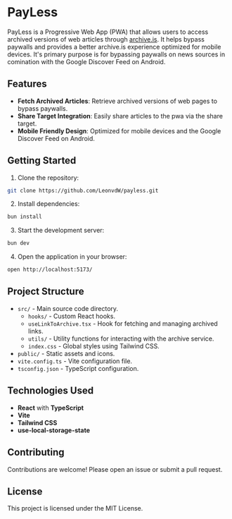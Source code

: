 # PayLess

PayLess is a Progressive Web App (PWA) that allows users to access archived versions of web articles through [archive.is](https://archive.is/). It helps bypass paywalls and provides a better archive.is experience optimized for mobile devices. It's primary purpose is for bypassing paywalls on news sources in comination with the Google Discover Feed on Android.

## Features

- **Fetch Archived Articles**: Retrieve archived versions of web pages to bypass paywalls.
- **Share Target Integration**: Easily share articles to the pwa via the share target.
- **Mobile Friendly Design**: Optimized for mobile devices and the Google Discover Feed on Android.

## Getting Started

1. Clone the repository:

```bash
git clone https://github.com/LeonvdW/payless.git
```

2. Install dependencies:

```bash
bun install
```

3. Start the development server:

```bash
bun dev
```

4. Open the application in your browser:

```bash
open http://localhost:5173/
```

## Project Structure

- `src/` - Main source code directory.
  - `hooks/` - Custom React hooks.
  - `useLinkToArchive.tsx` - Hook for fetching and managing archived links.
  - `utils/` - Utility functions for interacting with the archive service.
  - `index.css` - Global styles using Tailwind CSS.
- `public/` - Static assets and icons.
- `vite.config.ts` - Vite configuration file.
- `tsconfig.json` - TypeScript configuration.

## Technologies Used

- **React** with **TypeScript**
- **Vite**
- **Tailwind CSS**
- **use-local-storage-state**

## Contributing

Contributions are welcome! Please open an issue or submit a pull request.

## License

This project is licensed under the MIT License.
